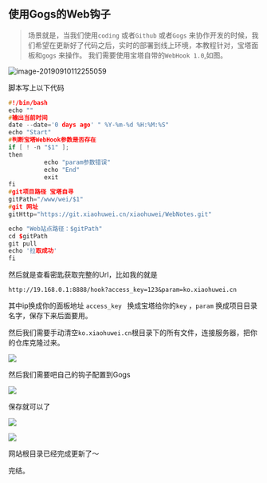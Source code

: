 ## 使用Gogs的Web钩子

> 场景就是，当我们使用`coding` 或者`Github`  或者`Gogs` 来协作开发的时候，我们希望在更新好了代码之后，实时的部署到线上环境，本教程针对，宝塔面板和`gogs` 来操作。 我们需要使用宝塔自带的`WebHook 1.0`,如图。

![image-20190910112255059](https://cdn.xiaohuwei.cn/2019/09/888390769.png)

脚本写上以下代码

```c++
#!/bin/bash
echo ""
#输出当前时间
date --date='0 days ago' " %Y-%m-%d %H:%M:%S"
echo "Start"
#判断宝塔WebHook参数是否存在
if [ ! -n "$1" ];
then 
          echo "param参数错误"
          echo "End"
          exit
fi
#git项目路径 宝塔自寻
gitPath="/www/wei/$1"
#git 网址
gitHttp="https://git.xiaohuwei.cn/xiaohuwei/WebNotes.git"

echo "Web站点路径：$gitPath"
cd $gitPath
git pull
echo '拉取成功'
fi
```

然后就是查看密匙获取完整的Url，比如我的就是

~~~
http://19.168.0.1:8888/hook?access_key=123&param=ko.xiaohuwei.cn
~~~

其中ip换成你的面板地址 `access_key ` 换成宝塔给你的`key` ，`param`  换成项目目录名字，保存下来后面要用。

然后我们需要手动清空`ko.xiaohuwei.cn`根目录下的所有文件，连接服务器，把你的仓库克隆过来。

![](https://cdn.xiaohuwei.cn/2019/09/2791171260.png)

然后我们需要吧自己的钩子配置到Gogs 

![](https://cdn.xiaohuwei.cn/2019/09/3627884341.png)

保存就可以了

![](https://cdn.xiaohuwei.cn/2019/09/92304701.png)

![](https://cdn.xiaohuwei.cn/2019/09/1959049157.png)

网站根目录已经完成更新了～

完结。

